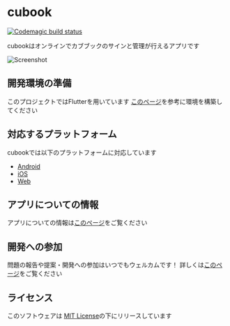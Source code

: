 # cubook
[![Codemagic build status](https://api.codemagic.io/apps/5ec49c4343c930081bdd10a9/5ec49c4343c930081bdd10a8/status_badge.svg)](https://codemagic.io/apps/5ec49c4343c930081bdd10a9/5ec49c4343c930081bdd10a8/latest_build)

cubookはオンラインでカブブックのサインと管理が行えるアプリです

![Screenshot](https://user-images.githubusercontent.com/25360586/80860683-3f22ec80-8ca4-11ea-87d9-b4cf2ccdc434.png)

## 開発環境の準備

このプロジェクトではFlutterを用いています
[このページ](https://flutter.dev/docs/get-started/install)を参考に環境を構築してください

## 対応するプラットフォーム

cubookでは以下のプラットフォームに対応しています

- [Android](https://play.google.com/store/apps/details?id=app.kotakota.cubook&hl=ja)
- [iOS](https://apps.apple.com/jp/app/cubook/id1507520804?l=ja&ls=)
- [Web](https://cubook.app/#/)

## アプリについての情報

アプリについての情報は[このページ](https://sites.google.com/view/cubookinfo/)をご覧ください


## 開発への参加

問題の報告や提案・開発への参加はいつでもウェルカムです！
詳しくは[このページ](https://github.com/yamamotokotaro/cubook/blob/master/CONTRIBUTING.md)をご覧ください

## ライセンス

このソフトウェアは [MIT License](https://github.com/yamamotokotaro/cubook/blob/master/LICENSE)の下にリリースしています
